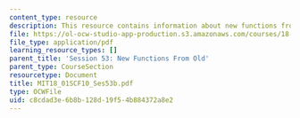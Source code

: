 ```yaml
---
content_type: resource
description: This resource contains information about new functions from old.
file: https://ol-ocw-studio-app-production.s3.amazonaws.com/courses/18-01sc-single-variable-calculus-fall-2010/c8cdad3e6b8b128d19f54b884372a8e2_MIT18_01SCF10_Ses53b.pdf
file_type: application/pdf
learning_resource_types: []
parent_title: 'Session 53: New Functions From Old'
parent_type: CourseSection
resourcetype: Document
title: MIT18_01SCF10_Ses53b.pdf
type: OCWFile
uid: c8cdad3e-6b8b-128d-19f5-4b884372a8e2
---
```

